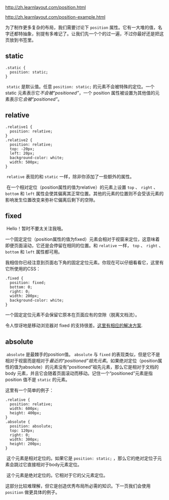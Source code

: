 http://zh.learnlayout.com/position.html

http://zh.learnlayout.com/position-example.html



   

为了制作更多复杂的布局，我们需要讨论下 `position` 属性。它有一大堆的值，名字还都特抽象，别提有多难记了。让我们先一个个的过一遍，不过你最好还是把这页放到书签里。 

##    static 

```
.static {
  position: static;
}
```

<div class="static">

​      `static` 是默认值。任意 `position: static;` 的元素不会被特殊的定位。一个 static 元素表示它*不会被“positioned”*，一个 position 属性被设置为其他值的元素表示它*会被“positioned”*。   

</div>

##    relative 

```
.relative1 {
  position: relative;
}
.relative2 {
  position: relative;
  top: -20px;
  left: 20px;
  background-color: white;
  width: 500px;
}
```

<div class="relative1">

​      `relative` 表现的和 `static` 一样，除非你添加了一些额外的属性。   

</div>

<div class="relative2">

​     在一个相对定位（position属性的值为relative）的元素上设置 `top` 、 `right` 、 `bottom` 和 `left` 属性会使其偏离其正常位置。其他的元素的位置则不会受该元素的影响发生位置改变来弥补它偏离后剩下的空隙。   

</div>

##    fixed 

<div class="fixed">

​     Hello！暂时不要太关注我哦。   

</div>

   一个固定定位（position属性的值为fixed）元素会相对于视窗来定位，这意味着即便页面滚动，它还是会停留在相同的位置。和 `relative` 一样， `top` 、 `right` 、 `bottom` 和 `left` 属性都可用。 

   我相信你已经注意到页面右下角的固定定位元素。你现在可以仔细看看它，这里有它所使用的CSS： 

```
.fixed {
  position: fixed;
  bottom: 0;
  right: 0;
  width: 200px;
  background-color: white;
}
```

   一个固定定位元素不会保留它原本在页面应有的空隙（脱离文档流）。 

   令人惊讶地是移动浏览器对 fixed 的支持很差。[这里有相应的解决方案](http://bradfrostweb.com/blog/mobile/fixed-position/). 

##    absolute 

​    `absolute` 是最棘手的position值。 `absolute` 与 `fixed` 的表现类似，但是它不是相对于视窗而是相对于*最近的“positioned”祖先元素*。如果绝对定位（position属性的值为absolute）的元素没有“positioned”祖先元素，那么它是相对于文档的 body 元素，并且它会随着页面滚动而移动。记住一个“positioned”元素是指 position 值不是 `static` 的元素。 

   这里有一个简单的例子： 

```
.relative {
  position: relative;
  width: 600px;
  height: 400px;
}
.absolute {
  position: absolute;
  top: 120px;
  right: 0;
  width: 300px;
  height: 200px;
}
```

<div class="relative">

​     这个元素是相对定位的。如果它是 `position: static;` ，那么它的绝对定位子元素会跳过它直接相对于body元素定位。   

<div class="absolute">

​       这个元素是绝对定位的。它相对于它的父元素定位。     

</div>

</div>

   这部分比较难理解，但它是创造优秀布局所必需的知识。下一页我们会使用 `position` 做更具体的例子。 